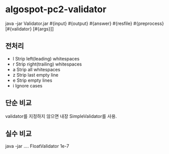 algospot-pc2-validator
========================

java -jar Validator.jar #{input} #{output} #{answer} #{resfile} #{preprocess} [#{validator} [#{args}]]

전처리
--------------

* l Strip left(leading) whitespaces
* r Strip right(trailing) whitespaces
* a Strip all whitespaces
* z Strip last empty line
* e Strip empty lines
* i Ignore cases

단순 비교
---------------

validator를 지정하지 않으면 내장 SimpleValidator를 사용.

실수 비교
---------------

java -jar .... FloatValidator 1e-7
